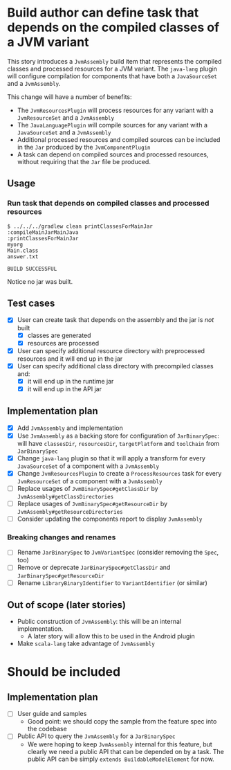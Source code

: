 # Build author can define task that depends on the compiled classes of a JVM variant

This story introduces a `JvmAssembly` build item that represents the compiled classes and processed resources for a JVM variant. The `java-lang` plugin will configure compilation for components that have both a `JavaSourceSet` and a `JvmAssembly`.

This change will have a number of benefits:
- The `JvmResourcesPlugin` will process resources for any variant with a `JvmResourceSet` and a `JvmAssembly`
- The `JavaLanguagePlugin` will compile sources for any variant with a `JavaSourceSet` and a `JvmAssembly`
- Additional processed resources and compiled sources can be included in the `Jar` produced by the `JvmComponentPlugin`
- A task can depend on compiled sources and processed resources, without requiring that the `Jar` file be produced.

## Usage

### Run task that depends on compiled classes and processed resources

    $ ../../../gradlew clean printClassesForMainJar
    :compileMainJarMainJava
    :printClassesForMainJar
    myorg
    Main.class
    answer.txt

    BUILD SUCCESSFUL

Notice no jar was built.

## Test cases

- [x] User can create task that depends on the assembly and the jar is *not* built
    - [x] classes are generated
    - [x] resources are processed
- [x] User can specify additional resource directory with preprocessed resources and it will end up in the jar
- [x] User can specify additional class directory with precompiled classes and:
    - [x] it will end up in the runtime jar
    - [x] it will end up in the API jar

## Implementation plan

- [x] Add `JvmAssembly` and implementation
- [x] Use `JvmAssembly` as a backing store for configuration of `JarBinarySpec`: will have `classesDir`, `resourcesDir`, `targetPlatform` and `toolChain` from `JarBinarySpec`
- [x] Change `java-lang` plugin so that it will apply a transform for every `JavaSourceSet` of a component with a `JvmAssembly`
- [x] Change `JvmResourcesPlugin` to create a `ProcessResources` task for every `JvmResourceSet` of a component with a `JvmAssembly`
- [ ] Replace usages of `JvmBinarySpec#getClassDir` by `JvmAssembly#getClassDirectories`
- [ ] Replace usages of `JvmBinarySpec#getResourceDir` by `JvmAssembly#getResourceDirectories`
- [ ] Consider updating the components report to display `JvmAssembly`

### Breaking changes and renames

- [ ] Rename `JarBinarySpec` to `JvmVariantSpec` (consider removing the `Spec`, too)
- [ ] Remove or deprecate `JarBinarySpec#getClassDir` and `JarBinarySpec#getResourceDir`
- [ ] Rename `LibraryBinaryIdentifier` to `VariantIdentifier` (or similar)

## Out of scope (later stories)

- Public construction of `JvmAssembly`: this will be an internal implementation.
    - A later story will allow this to be used in the Android plugin
- Make `scala-lang` take advantage of `JvmAssembly`

# Should be included

## Implementation plan

- [ ] User guide and samples
    - Good point: we should copy the sample from the feature spec into the codebase
- [ ] Public API to query the `JvmAssembly` for a `JarBinarySpec`
    - We were hoping to keep `JvmAssembly` internal for this feature, but clearly we need a public API that can be
      depended on by a task. The public API can be simply `extends BuildableModelElement` for now.
